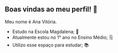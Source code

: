 ## Boas vindas ao meu perfil! 🥰


Meu nome é Ana Vitória.

- Estudo na Escola Magdalena; 💙
- Atualmente estou no 1° ano no Ensino Médio; 🗒
- Utilizo esse espaço para estudar; 📚
